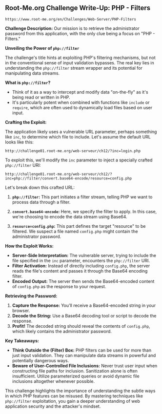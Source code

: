 ## Root-Me.org Challenge Write-Up: PHP - Filters
`https://www.root-me.org/en/Challenges/Web-Server/PHP-Filters`

**Challenge Description:** Our mission is to retrieve the administrator password from this application, with the only clue being a focus on "PHP - Filters."

**Unveiling the Power of `php://filter`**

The challenge's title hints at exploiting PHP's filtering mechanisms, but not in the conventional sense of input validation bypasses. The real key lies in understanding the `php://filter` stream wrapper and its potential for manipulating data streams.

**What is `php://filter`?**

- Think of it as a way to intercept and modify data "on-the-fly" as it's being read or written in PHP.
- It's particularly potent when combined with functions like `include` or `require`, which are often used to dynamically load files based on user input. 

**Crafting the Exploit:**

The application likely uses a vulnerable URL parameter, perhaps something like `inc`, to determine which file to include. Let's assume the default URL looks like this:

```
http://challenge01.root-me.org/web-serveur/ch12/?inc=login.php
```

To exploit this, we'll modify the `inc` parameter to inject a specially crafted `php://filter` URI:

```
http://challenge01.root-me.org/web-serveur/ch12/?inc=php://filter/convert.base64-encode/resource=config.php
```

Let's break down this crafted URL:

1. **`php://filter`:**  This part initiates a filter stream, telling PHP we want to process data through a filter.

2. **`convert.base64-encode`:**  Here, we specify the filter to apply. In this case, we're choosing to encode the data stream using Base64.

3. **`resource=config.php`:** This part defines the target "resource" to be filtered.  We suspect a file named `config.php` might contain the administrator password.

**How the Exploit Works:**

- **Server-Side Interpretation:** The vulnerable server, trying to include the file specified in the `inc` parameter, encounters the `php://filter` URI. 
- **Filter Activation:** Instead of directly including `config.php`, the server reads the file's content and passes it through the Base64 encoding filter. 
- **Encoded Output:** The server then sends the Base64-encoded content of `config.php` as the response to your request. 

**Retrieving the Password:**

1. **Capture the Response:**  You'll receive a Base64-encoded string in your browser.
2. **Decode the String:** Use a Base64 decoding tool or script to decode the response.
3. **Profit!**  The decoded string should reveal the contents of `config.php`, which likely contains the administrator password. 

**Key Takeaways:**

- **Think Outside the (Filter) Box:** PHP filters can be used for more than just input validation. They can manipulate data streams in powerful and potentially dangerous ways.
- **Beware of User-Controlled File Inclusions:** Never trust user input when constructing file paths for inclusion. Sanitization alone is often insufficient. Utilize parameterized queries or avoid dynamic file inclusions altogether whenever possible. 

This challenge highlights the importance of understanding the subtle ways in which PHP features can be misused. By mastering techniques like `php://filter` exploitation, you gain a deeper understanding of web application security and the attacker's mindset. 
